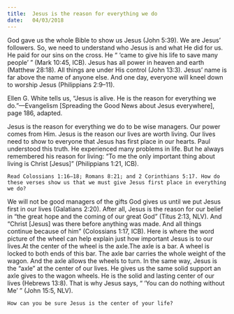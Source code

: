 ```yaml
---
title:  Jesus is the reason for everything we do
date:   04/03/2018
---
```


God gave us the whole Bible to show us Jesus (John 5:39). We are Jesus’ followers. So, we need to understand who Jesus is and what He did for us. He paid for our sins on the cross. He “ ‘came to give his life to save many people’ ” (Mark 10:45, ICB). Jesus has all power in heaven and earth (Matthew 28:18). All things are under His control (John 13:3). Jesus’ name is far above the name of anyone else. And one day, everyone will kneel down to worship Jesus (Philippians 2:9–11). 

Ellen G. White tells us, “Jesus is alive. He is the reason for everything we do.”—Evangelism [Spreading the Good News about Jesus everywhere], page 186, adapted. 

Jesus is the reason for everything we do to be wise managers. Our power comes from Him. Jesus is the reason our lives are worth living. Our lives need to show to everyone that Jesus has first place in our hearts. Paul understood this truth. He experienced many problems in life. But he always remembered his reason for living: “To me the only important thing about living is Christ [Jesus]” (Philippians 1:21, ICB). 

`Read Colossians 1:16–18; Romans 8:21; and 2 Corinthians 5:17. How do these verses show us that we must give Jesus first place in everything we do?` 

We will not be good managers of the gifts God gives us until we put Jesus first in our lives (Galatians 2:20). After all, Jesus is the reason for our belief in “the great hope and the coming of our great God” (Titus 2:13, NLV). And “Christ [Jesus] was there before anything was made. And all things continue because of him” (Colossians 1:17, ICB). Here is where the word picture of the wheel can help explain just how important Jesus is to our lives.At the center of the wheel is the axle.The axle is a bar. A wheel is locked to both ends of this bar. The axle bar carries the whole weight of the wagon. And the axle allows the wheels to turn. In the same way, Jesus is the “axle” at the center of our lives. He gives us the same solid support an axle gives to the wagon wheels. He is the solid and lasting center of our lives (Hebrews 13:8). That is why Jesus says, “ ‘You can do nothing without Me’ ” (John 15:5, NLV). 

`How can you be sure Jesus is the center of your life?`